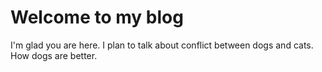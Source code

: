 # Welcome to my blog

I'm glad you are here. I plan to talk about conflict between dogs and cats. How dogs are better.
